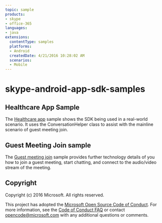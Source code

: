 ```yaml
---
topic: sample
products:
- skype
- office-365
languages:
- java
extensions:
  contentType: samples
  platforms:
  - Android
  createdDate: 4/21/2016 10:28:02 AM
  scenarios:
  - Mobile
---
```

# skype-android-app-sdk-samples


## Healthcare App Sample
The [Healthcare app](https://github.com/OfficeDev/skype-android-app-sdk-samples/tree/master/HealthcareApp) sample shows the SDK being used in a real-world scenario.  It uses the ConversationHelper class to assist with the mainline scenario of guest meeting join.
   
## Guest Meeting Join sample
The [Guest meeting join](https://github.com/OfficeDev/skype-android-app-sdk-samples/tree/master/GuestMeetingJoin) sample provides further technology details of you how to join a guest meeting, start chatting, and connect to the audio/video stream of the meeting.

## Copyright
Copyright (c) 2016 Microsoft. All rights reserved.



This project has adopted the [Microsoft Open Source Code of Conduct](https://opensource.microsoft.com/codeofconduct/). For more information, see the [Code of Conduct FAQ](https://opensource.microsoft.com/codeofconduct/faq/) or contact [opencode@microsoft.com](mailto:opencode@microsoft.com) with any additional questions or comments.
